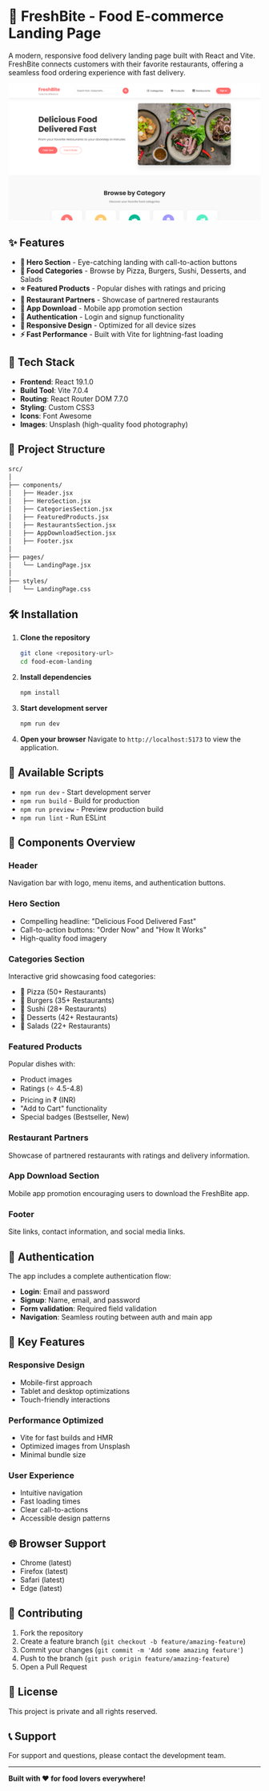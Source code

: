 # 🍕 FreshBite - Food E-commerce Landing Page

A modern, responsive food delivery landing page built with React and Vite. FreshBite connects customers with their favorite restaurants, offering a seamless food ordering experience with fast delivery.

![FreshBite Preview](/public/hero.png)

## ✨ Features

- **🎯 Hero Section** - Eye-catching landing with call-to-action buttons
- **📂 Food Categories** - Browse by Pizza, Burgers, Sushi, Desserts, and Salads
- **⭐ Featured Products** - Popular dishes with ratings and pricing
- **🏪 Restaurant Partners** - Showcase of partnered restaurants
- **📱 App Download** - Mobile app promotion section
- **🔐 Authentication** - Login and signup functionality
- **📱 Responsive Design** - Optimized for all device sizes
- **⚡ Fast Performance** - Built with Vite for lightning-fast loading

## 🚀 Tech Stack

- **Frontend**: React 19.1.0
- **Build Tool**: Vite 7.0.4
- **Routing**: React Router DOM 7.7.0
- **Styling**: Custom CSS3
- **Icons**: Font Awesome
- **Images**: Unsplash (high-quality food photography)

## 📁 Project Structure

```
src/
│
├── components/
│   ├── Header.jsx
│   ├── HeroSection.jsx
│   ├── CategoriesSection.jsx
│   ├── FeaturedProducts.jsx
│   ├── RestaurantsSection.jsx
│   ├── AppDownloadSection.jsx
│   ├── Footer.jsx
│
├── pages/
│   └── LandingPage.jsx
│
├── styles/
│   └── LandingPage.css
```

## 🛠️ Installation

1. **Clone the repository**
   ```bash
   git clone <repository-url>
   cd food-ecom-landing
   ```

2. **Install dependencies**
   ```bash
   npm install
   ```

3. **Start development server**
   ```bash
   npm run dev
   ```

4. **Open your browser**
   Navigate to `http://localhost:5173` to view the application.

## 📜 Available Scripts

- `npm run dev` - Start development server
- `npm run build` - Build for production
- `npm run preview` - Preview production build
- `npm run lint` - Run ESLint

## 🎨 Components Overview

### Header
Navigation bar with logo, menu items, and authentication buttons.

### Hero Section
- Compelling headline: "Delicious Food Delivered Fast"
- Call-to-action buttons: "Order Now" and "How It Works"
- High-quality food imagery

### Categories Section
Interactive grid showcasing food categories:
- 🍕 Pizza (50+ Restaurants)
- 🍔 Burgers (35+ Restaurants)
- 🍱 Sushi (28+ Restaurants)
- 🍦 Desserts (42+ Restaurants)
- 🥗 Salads (22+ Restaurants)

### Featured Products
Popular dishes with:
- Product images
- Ratings (⭐ 4.5-4.8)
- Pricing in ₹ (INR)
- "Add to Cart" functionality
- Special badges (Bestseller, New)

### Restaurant Partners
Showcase of partnered restaurants with ratings and delivery information.

### App Download Section
Mobile app promotion encouraging users to download the FreshBite app.

### Footer
Site links, contact information, and social media links.

## 🔐 Authentication

The app includes a complete authentication flow:
- **Login**: Email and password
- **Signup**: Name, email, and password
- **Form validation**: Required field validation
- **Navigation**: Seamless routing between auth and main app

## 🎯 Key Features

### Responsive Design
- Mobile-first approach
- Tablet and desktop optimizations
- Touch-friendly interactions

### Performance Optimized
- Vite for fast builds and HMR
- Optimized images from Unsplash
- Minimal bundle size

### User Experience
- Intuitive navigation
- Fast loading times
- Clear call-to-actions
- Accessible design patterns

## 🌐 Browser Support

- Chrome (latest)
- Firefox (latest)
- Safari (latest)
- Edge (latest)

## 🤝 Contributing

1. Fork the repository
2. Create a feature branch (`git checkout -b feature/amazing-feature`)
3. Commit your changes (`git commit -m 'Add some amazing feature'`)
4. Push to the branch (`git push origin feature/amazing-feature`)
5. Open a Pull Request

## 📝 License

This project is private and all rights reserved.

## 📞 Support

For support and questions, please contact the development team.

---

**Built with ❤️ for food lovers everywhere!**

